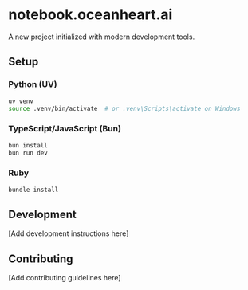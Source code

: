 # notebook.oceanheart.ai

A new project initialized with modern development tools.

## Setup

### Python (UV)
```bash
uv venv
source .venv/bin/activate  # or .venv\Scripts\activate on Windows
```

### TypeScript/JavaScript (Bun)
```bash
bun install
bun run dev
```

### Ruby
```bash
bundle install
```

## Development

[Add development instructions here]

## Contributing

[Add contributing guidelines here]
